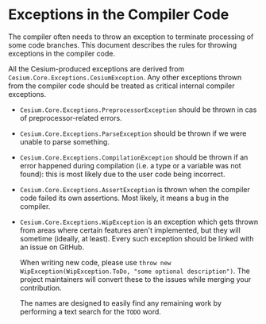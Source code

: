 Exceptions in the Compiler Code
===============================

The compiler often needs to throw an exception to terminate processing of some code branches. This document describes the rules for throwing exceptions in the compiler code.

All the Cesium-produced exceptions are derived from `Cesium.Core.Exceptions.CesiumException`. Any other exceptions thrown from the compiler code should be treated as critical internal compiler exceptions.

- `Cesium.Core.Exceptions.PreprocessorException` should be thrown in cas of preprocessor-related errors.
- `Cesium.Core.Exceptions.ParseException` should be thrown if we were unable to parse something.
- `Cesium.Core.Exceptions.CompilationException` should be thrown if an error happened during compilation (i.e. a type or a variable was not found): this is most likely due to the user code being incorrect.
- `Cesium.Core.Exceptions.AssertException` is thrown when the compiler code failed its own assertions. Most likely, it means a bug in the compiler.
- `Cesium.Core.Exceptions.WipException` is an exception which gets thrown from areas where certain features aren't implemented, but they will sometime (ideally, at least). Every such exception should be linked with an issue on GitHub.

  When writing new code, please use `throw new WipException(WipException.ToDo, "some optional description")`. The project maintainers will convert these to the issues while merging your contribution.

  The names are designed to easily find any remaining work by performing a text search for the `TODO` word.
